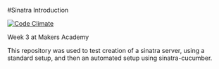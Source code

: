 #Sinatra Introduction

[![Code
Climate](https://codeclimate.com/github/nickbdyer/sinatra/badges/gpa.svg)](https://codeclimate.com/github/nickbdyer/sinatra)

Week 3 at Makers Academy

This repository was used to test creation of a sinatra server, using a standard setup, and then an automated setup using sinatra-cucumber.
